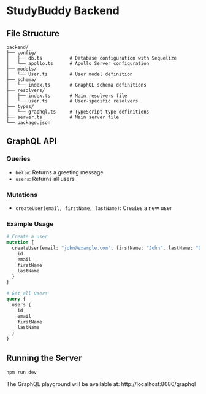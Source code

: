 # StudyBuddy Backend

## File Structure

```
backend/
├── config/
│   ├── db.ts          # Database configuration with Sequelize
│   └── apollo.ts      # Apollo Server configuration
├── models/
│   └── User.ts        # User model definition
├── schema/
│   └── index.ts       # GraphQL schema definitions
├── resolvers/
│   ├── index.ts       # Main resolvers file
│   └── user.ts        # User-specific resolvers
├── types/
│   └── graphql.ts     # TypeScript type definitions
├── server.ts          # Main server file
└── package.json
```

## GraphQL API

### Queries

- `hello`: Returns a greeting message
- `users`: Returns all users

### Mutations

- `createUser(email, firstName, lastName)`: Creates a new user

### Example Usage

```graphql
# Create a user
mutation {
  createUser(email: "john@example.com", firstName: "John", lastName: "Doe") {
    id
    email
    firstName
    lastName
  }
}

# Get all users
query {
  users {
    id
    email
    firstName
    lastName
  }
}
```

## Running the Server

```bash
npm run dev
```

The GraphQL playground will be available at: http://localhost:8080/graphql
